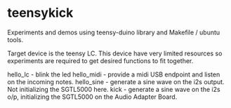 # teensykick
Experiments and demos using teensy-duino library and Makefile / ubuntu tools.

Target device is the teensy LC. This device have very limited resources so experiments are required to get
desired functions to fit together.

hello_lc - blink the led
hello_midi - provide a midi USB endpoint and listen on the incoming notes.
hello_sine - generate a sine wave on the i2s output. Not initializing the SGTL5000 here.
kick - generate a sine wave on the i2s o/p, initializing the SGTL5000 on the Audio Adapter Board.
